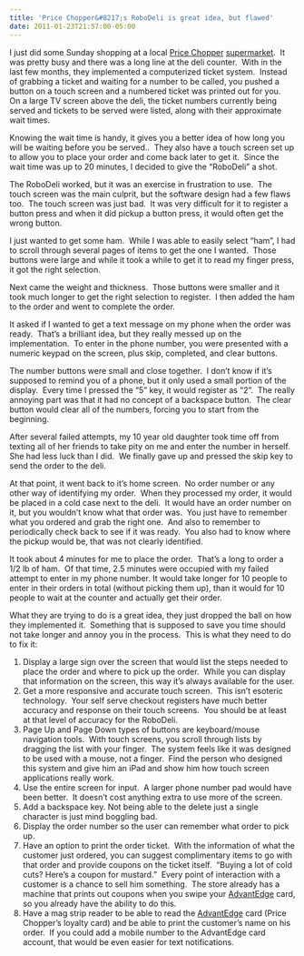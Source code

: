 ```yaml
---
title: 'Price Chopper&#8217;s RoboDeli is great idea, but flawed'
date: 2011-01-23T21:57:00-05:00
---
```

<p align="left">
  I just did some Sunday shopping at a local <a href="http://www.pricechopper.com/">Price Chopper</a> <a href="http://twitter.com/#!/PriceChopperNY">supermarket</a>.  It was pretty busy and there was a long line at the deli counter.  With in the last few months, they implemented a computerized ticket system.  Instead of grabbing a ticket and waiting for a number to be called, you pushed a button on a touch screen and a numbered ticket was printed out for you.  On a large TV screen above the deli, the ticket numbers currently being served and tickets to be served were listed, along with their approximate wait times.
</p>

Knowing the wait time is handy, it gives you a better idea of how long you will be waiting before you be served..  They also have a touch screen set up to allow you to place your order and come back later to get it.  Since the wait time was up to 20 minutes, I decided to give the &#8220;RoboDeli&#8221; a shot.

The RoboDeli worked, but it was an exercise in frustration to use.  The touch screen was the main culprit, but the software design had a few flaws too.  The touch screen was just bad.  It was very difficult for it to register a button press and when it did pickup a button press, it would often get the wrong button.

I just wanted to get some ham.  While I was able to easily select &#8220;ham&#8221;, I had to scroll through several pages of items to get the one I wanted.  Those buttons were large and while it took a while to get it to read my finger press, it got the right selection.

Next came the weight and thickness.  Those buttons were smaller and it took much longer to get the right selection to register.  I then added the ham to the order and went to complete the order.

It asked if I wanted to get a text message on my phone when the order was ready.  That&#8217;s a brilliant idea, but they really messed up on the implementation.  To enter in the phone number, you were presented with a numeric keypad on the screen, plus skip, completed, and clear buttons.

The number buttons were small and close together.  I don&#8217;t know if it&#8217;s supposed to remind you of a phone, but it only used a small portion of the display.  Every time I pressed the &#8220;5&#8221; key, it would register as &#8220;2&#8221;.  The really annoying part was that it had no concept of a backspace button.  The clear button would clear all of the numbers, forcing you to start from the beginning.

After several failed attempts, my 10 year old daughter took time off from texting all of her friends to take pity on me and enter the number in herself.  She had less luck than I did.  We finally gave up and pressed the skip key to send the order to the deli.

At that point, it went back to it&#8217;s home screen.  No order number or any other way of identifying my order.  When they processed my order, it would be placed in a cold case next to the deli.  It would have an order number on it, but you wouldn&#8217;t know what that order was.  You just have to remember what you ordered and grab the right one.  And also to remember to periodically check back to see if it was ready.  You also had to know where the pickup would be, that was not clearly identified.

It took about 4 minutes for me to place the order.  That&#8217;s a long to order a 1/2 lb of ham.  Of that time, 2.5 minutes were occupied with my failed attempt to enter in my phone number. It would take longer for 10 people to enter in their orders in total (without picking them up), than it would for 10 people to wait at the counter and actually get their order.

What they are trying to do is a great idea, they just dropped the ball on how they implemented it.  Something that is supposed to save you time should not take longer and annoy you in the process.  This is what they need to do to fix it:

  1. Display a large sign over the screen that would list the steps needed to place the order and where to pick up the order.  While you can display that information on the screen, this way it&#8217;s always available for the user.
  2. Get a more responsive and accurate touch screen.  This isn&#8217;t esoteric technology.  Your self serve checkout registers have much better accuracy and response on their touch screens.  You should be at least at that level of accuracy for the RoboDeli.
  3. Page Up and Page Down types of buttons are keyboard/mouse navigation tools.  With touch screens, you scroll through lists by dragging the list with your finger.  The system feels like it was designed to be used with a mouse, not a finger.  Find the person who designed this system and give him an iPad and show him how touch screen applications really work.  
  4. Use the entire screen for input.  A larger phone number pad would have been better.  It doesn&#8217;t cost anything extra to use more of the screen.
  5. Add a backspace key. Not being able to the delete just a single character is just mind boggling bad.
  6. Display the order number so the user can remember what order to pick up.
  7. Have an option to print the order ticket.  With the information of what the customer just ordered, you can suggest complimentary items to go with that order and provide coupons on the ticket itself.  &#8220;Buying a lot of cold cuts? Here&#8217;s a coupon for mustard.&#8221;  Every point of interaction with a customer is a chance to sell him something.  The store already has a machine that prints out coupons when you swipe your [AdvantEdge](http://www.pricechopper.com/Card_mod/Card_Stub.las?S=47FT9R475D70308P71725DF3QrVN6L5s3DABE5%7C117215%7C1101231551%7C%7C%7C) card, so you already have the ability to do this.
  8. Have a mag strip reader to be able to read the [AdvantEdge](http://www.pricechopper.com/Card_mod/Card_Stub.las?S=47FT9R475D70308P71725DF3QrVN6L5s3DABE5%7C117215%7C1101231551%7C%7C%7C) card (Price Chopper&#8217;s loyalty card) and be able to print the customer&#8217;s name on his order.  If you could add a mobile number to the AdvantEdge card account, that would be even easier for text notifications.
